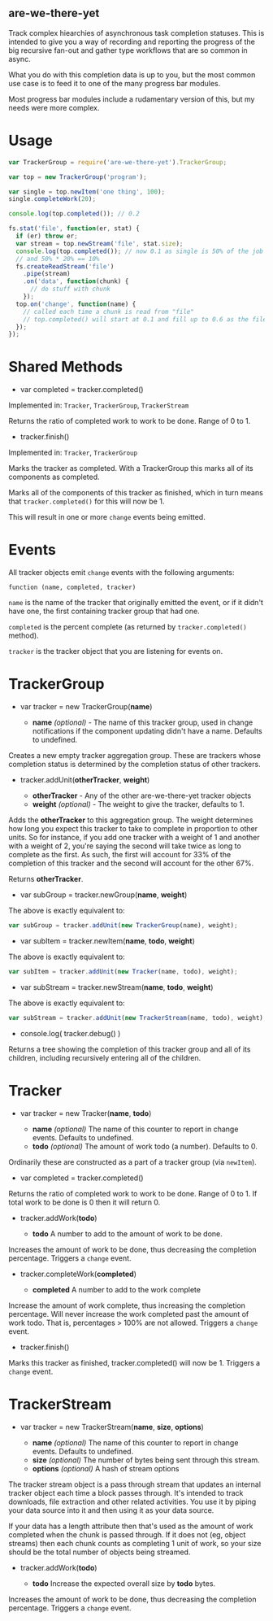 ## are-we-there-yet

Track complex hiearchies of asynchronous task completion statuses. This is
intended to give you a way of recording and reporting the progress of the big
recursive fan-out and gather type workflows that are so common in async.

What you do with this completion data is up to you, but the most common use case is to
feed it to one of the many progress bar modules.

Most progress bar modules include a rudamentary version of this, but my
needs were more complex.

# Usage

```javascript
var TrackerGroup = require('are-we-there-yet').TrackerGroup;

var top = new TrackerGroup('program');

var single = top.newItem('one thing', 100);
single.completeWork(20);

console.log(top.completed()); // 0.2

fs.stat('file', function(er, stat) {
  if (er) throw er;
  var stream = top.newStream('file', stat.size);
  console.log(top.completed()); // now 0.1 as single is 50% of the job and is 20% complete
  // and 50% * 20% == 10%
  fs.createReadStream('file')
    .pipe(stream)
    .on('data', function(chunk) {
      // do stuff with chunk
    });
  top.on('change', function(name) {
    // called each time a chunk is read from "file"
    // top.completed() will start at 0.1 and fill up to 0.6 as the file is read
  });
});
```

# Shared Methods

- var completed = tracker.completed()

Implemented in: `Tracker`, `TrackerGroup`, `TrackerStream`

Returns the ratio of completed work to work to be done. Range of 0 to 1.

- tracker.finish()

Implemented in: `Tracker`, `TrackerGroup`

Marks the tracker as completed. With a TrackerGroup this marks all of its
components as completed.

Marks all of the components of this tracker as finished, which in turn means
that `tracker.completed()` for this will now be 1.

This will result in one or more `change` events being emitted.

# Events

All tracker objects emit `change` events with the following arguments:

```
function (name, completed, tracker)
```

`name` is the name of the tracker that originally emitted the event,
or if it didn't have one, the first containing tracker group that had one.

`completed` is the percent complete (as returned by `tracker.completed()` method).

`tracker` is the tracker object that you are listening for events on.

# TrackerGroup

- var tracker = new TrackerGroup(**name**)

  - **name** _(optional)_ - The name of this tracker group, used in change
    notifications if the component updating didn't have a name. Defaults to undefined.

Creates a new empty tracker aggregation group. These are trackers whose
completion status is determined by the completion status of other trackers.

- tracker.addUnit(**otherTracker**, **weight**)

  - **otherTracker** - Any of the other are-we-there-yet tracker objects
  - **weight** _(optional)_ - The weight to give the tracker, defaults to 1.

Adds the **otherTracker** to this aggregation group. The weight determines
how long you expect this tracker to take to complete in proportion to other
units. So for instance, if you add one tracker with a weight of 1 and
another with a weight of 2, you're saying the second will take twice as long
to complete as the first. As such, the first will account for 33% of the
completion of this tracker and the second will account for the other 67%.

Returns **otherTracker**.

- var subGroup = tracker.newGroup(**name**, **weight**)

The above is exactly equivalent to:

```javascript
var subGroup = tracker.addUnit(new TrackerGroup(name), weight);
```

- var subItem = tracker.newItem(**name**, **todo**, **weight**)

The above is exactly equivalent to:

```javascript
var subItem = tracker.addUnit(new Tracker(name, todo), weight);
```

- var subStream = tracker.newStream(**name**, **todo**, **weight**)

The above is exactly equivalent to:

```javascript
var subStream = tracker.addUnit(new TrackerStream(name, todo), weight);
```

- console.log( tracker.debug() )

Returns a tree showing the completion of this tracker group and all of its
children, including recursively entering all of the children.

# Tracker

- var tracker = new Tracker(**name**, **todo**)

  - **name** _(optional)_ The name of this counter to report in change
    events. Defaults to undefined.
  - **todo** _(optional)_ The amount of work todo (a number). Defaults to 0.

Ordinarily these are constructed as a part of a tracker group (via
`newItem`).

- var completed = tracker.completed()

Returns the ratio of completed work to work to be done. Range of 0 to 1. If
total work to be done is 0 then it will return 0.

- tracker.addWork(**todo**)

  - **todo** A number to add to the amount of work to be done.

Increases the amount of work to be done, thus decreasing the completion
percentage. Triggers a `change` event.

- tracker.completeWork(**completed**)

  - **completed** A number to add to the work complete

Increase the amount of work complete, thus increasing the completion percentage.
Will never increase the work completed past the amount of work todo. That is,
percentages > 100% are not allowed. Triggers a `change` event.

- tracker.finish()

Marks this tracker as finished, tracker.completed() will now be 1. Triggers
a `change` event.

# TrackerStream

- var tracker = new TrackerStream(**name**, **size**, **options**)

  - **name** _(optional)_ The name of this counter to report in change
    events. Defaults to undefined.
  - **size** _(optional)_ The number of bytes being sent through this stream.
  - **options** _(optional)_ A hash of stream options

The tracker stream object is a pass through stream that updates an internal
tracker object each time a block passes through. It's intended to track
downloads, file extraction and other related activities. You use it by piping
your data source into it and then using it as your data source.

If your data has a length attribute then that's used as the amount of work
completed when the chunk is passed through. If it does not (eg, object
streams) then each chunk counts as completing 1 unit of work, so your size
should be the total number of objects being streamed.

- tracker.addWork(**todo**)

  - **todo** Increase the expected overall size by **todo** bytes.

Increases the amount of work to be done, thus decreasing the completion
percentage. Triggers a `change` event.
